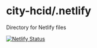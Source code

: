 # city-hcid/.netlify
Directory for Netlify files

[![Netlify Status](https://api.netlify.com/api/v1/badges/000e9684-f922-415e-b978-98f860745845/deploy-status)](https://app.netlify.com/sites/happy-galileo-a42c9d/deploys)